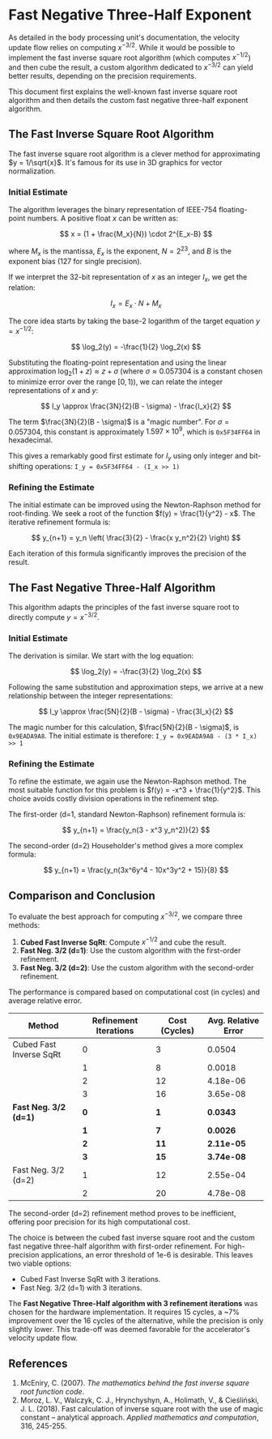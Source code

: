 # Fast Negative Three-Half Exponent

As detailed in the body processing unit's documentation, the velocity update flow relies on computing $x^{-3/2}$. While it would be possible to implement the fast inverse square root algorithm (which computes $x^{-1/2}$) and then cube the result, a custom algorithm dedicated to $x^{-3/2}$ can yield better results, depending on the precision requirements.

This document first explains the well-known fast inverse square root algorithm and then details the custom fast negative three-half exponent algorithm.

## The Fast Inverse Square Root Algorithm

The fast inverse square root algorithm is a clever method for approximating $y = 1/\sqrt{x}$. It's famous for its use in 3D graphics for vector normalization.

### Initial Estimate

The algorithm leverages the binary representation of IEEE-754 floating-point numbers. A positive float $x$ can be written as:

$$
x = (1 + \frac{M_x}{N}) \cdot 2^{E_x-B}
$$

where $M_x$ is the mantissa, $E_x$ is the exponent, $N=2^{23}$, and $B$ is the exponent bias (127 for single precision).

If we interpret the 32-bit representation of $x$ as an integer $I_x$, we get the relation:

$$
I_x = E_x \cdot N + M_x
$$

The core idea starts by taking the base-2 logarithm of the target equation $y = x^{-1/2}$:

$$
\log_2(y) = -\frac{1}{2} \log_2(x)
$$

Substituting the floating-point representation and using the linear approximation $\log_2(1+z) \approx z + \sigma$ (where $\sigma \approx 0.057304$ is a constant chosen to minimize error over the range $[0,1)$), we can relate the integer representations of $x$ and $y$:

$$
I_y \approx \frac{3N}{2}(B - \sigma) - \frac{I_x}{2}
$$

The term $\frac{3N}{2}(B - \sigma)$ is a "magic number". For $\sigma = 0.057304$, this constant is approximately $1.597 \times 10^9$, which is `0x5F34FF64` in hexadecimal.

This gives a remarkably good first estimate for $I_y$ using only integer and bit-shifting operations:
`I_y = 0x5F34FF64 - (I_x >> 1)`

### Refining the Estimate

The initial estimate can be improved using the Newton-Raphson method for root-finding. We seek a root of the function $f(y) = \frac{1}{y^2} - x$. The iterative refinement formula is:

$$
y_{n+1} = y_n \left( \frac{3}{2} - \frac{x y_n^2}{2} \right)
$$

Each iteration of this formula significantly improves the precision of the result.

## The Fast Negative Three-Half Algorithm

This algorithm adapts the principles of the fast inverse square root to directly compute $y = x^{-3/2}$.

### Initial Estimate

The derivation is similar. We start with the log equation:

$$
\log_2(y) = -\frac{3}{2} \log_2(x)
$$

Following the same substitution and approximation steps, we arrive at a new relationship between the integer representations:

$$
I_y \approx \frac{5N}{2}(B - \sigma) - \frac{3I_x}{2}
$$

The magic number for this calculation, $\frac{5N}{2}(B - \sigma)$, is `0x9EADA9A8`. The initial estimate is therefore:
`I_y = 0x9EADA9A8 - (3 * I_x) >> 1`

### Refining the Estimate

To refine the estimate, we again use the Newton-Raphson method. The most suitable function for this problem is $f(y) = -x^3 + \frac{1}{y^2}$. This choice avoids costly division operations in the refinement step.

The first-order (d=1, standard Newton-Raphson) refinement formula is:

$$
y_{n+1} = \frac{y_n(3 - x^3 y_n^2)}{2}
$$

The second-order (d=2) Householder's method gives a more complex formula:

$$
y_{n+1} = \frac{y_n(3x^6y^4 - 10x^3y^2 + 15)}{8}
$$

## Comparison and Conclusion

To evaluate the best approach for computing $x^{-3/2}$, we compare three methods:
1.  **Cubed Fast Inverse SqRt**: Compute $x^{-1/2}$ and cube the result.
2.  **Fast Neg. 3/2 (d=1)**: Use the custom algorithm with the first-order refinement.
3.  **Fast Neg. 3/2 (d=2)**: Use the custom algorithm with the second-order refinement.

The performance is compared based on computational cost (in cycles) and average relative error.

| Method                               | Refinement Iterations | Cost (Cycles) | Avg. Relative Error |
| ------------------------------------ | --------------------- | ------------- | ------------------- |
| Cubed Fast Inverse SqRt              | 0                     | 3             | 0.0504              |
|                                      | 1                     | 8             | 0.0018              |
|                                      | 2                     | 12            | 4.18e-06            |
|                                      | 3                     | 16            | 3.65e-08            |
| **Fast Neg. 3/2 (d=1)**              | **0**                 | **1**         | **0.0343**          |
|                                      | **1**                 | **7**         | **0.0026**          |
|                                      | **2**                 | **11**        | **2.11e-05**        |
|                                      | **3**                 | **15**        | **3.74e-08**        |
| Fast Neg. 3/2 (d=2)                  | 1                     | 12            | 2.55e-04            |
|                                      | 2                     | 20            | 4.78e-08            |

The second-order (d=2) refinement method proves to be inefficient, offering poor precision for its high computational cost.

The choice is between the cubed fast inverse square root and the custom fast negative three-half algorithm with first-order refinement. For high-precision applications, an error threshold of 1e-6 is desirable. This leaves two viable options:
-   Cubed Fast Inverse SqRt with 3 iterations.
-   Fast Neg. 3/2 (d=1) with 3 iterations.

The **Fast Negative Three-Half algorithm with 3 refinement iterations** was chosen for the hardware implementation. It requires 15 cycles, a ~7% improvement over the 16 cycles of the alternative, while the precision is only slightly lower. This trade-off was deemed favorable for the accelerator's velocity update flow.

## References

1.  McEniry, C. (2007). *The mathematics behind the fast inverse square root function code*.
2.  Moroz, L. V., Walczyk, C. J., Hrynchyshyn, A., Holimath, V., & Cieśliński, J. L. (2018). Fast calculation of inverse square root with the use of magic constant – analytical approach. *Applied mathematics and computation*, 316, 245-255.